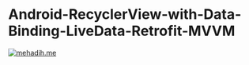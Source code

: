 # Android-RecyclerView-with-Data-Binding-LiveData-Retrofit-MVVM

<a href="http://mehadih.me"><img src="https://github.com/mehadi/Android-RecyclerView-with-Data-Binding-LiveData-Retrofit-MVVM/blob/master/screenshots/home.png" title="mehadih.me" alt="mehadih.me"></a>

